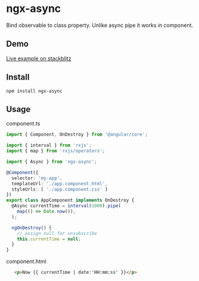 # ngx-async

Bind observable to class property.
Unlike async pipe it works in component.


## Demo

[Live example on stackblitz](https://stackblitz.com/edit/angular-ngx-async-demo)


## Install

`npm install ngx-async`


## Usage

component.ts
```typescript
import { Component, OnDestroy } from '@angular/core';

import { interval } from 'rxjs';
import { map } from 'rxjs/operators';

import { Async } from 'ngx-async';

@Component({
  selector: 'my-app',
  templateUrl: './app.component.html',
  styleUrls: [ './app.component.css' ]
})
export class AppComponent implements OnDestroy {
  @Async currentTime = interval(1000).pipe(
    map(() => Date.now()),
  );

  ngOnDestroy() {
    // assign null for unsubscribe
    this.currentTime = null;
  }
}
```

component.html
```html
   <p>Now {{ currentTime | date:'HH:mm:ss' }}</p>
```
